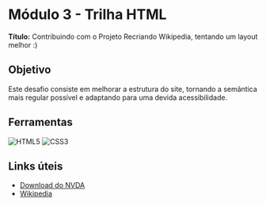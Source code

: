 # Módulo 3 - Trilha HTML

**Título:** Contribuindo com o Projeto Recriando Wikipedia, tentando um layout melhor :)

## Objetivo
Este desafio consiste em melhorar a estrutura do site, tornando a semântica mais regular possível e adaptando para uma devida acessibilidade.

## Ferramentas
![HTML5](https://img.shields.io/badge/HTML5-E34F26?style=for-the-badge&logo=html5&logoColor=white)
![CSS3](https://img.shields.io/badge/CSS3-1572B6?style=for-the-badge&logo=css3&logoColor=white)

## Links úteis
- [Download do NVDA](https://www.nvaccess.org/download/)
- [Wikipedia](https://pt.wikipedia.org/)


